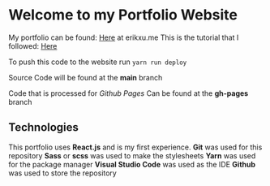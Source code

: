 # Welcome to my Portfolio Website

My portfolio can be found: [Here](erikxu.me) at erikxu.me
This is the tutorial that I followed: [Here](https://www.youtube.com/watch?v=7WwtzsSHdpI)

To push this code to the website run
`yarn run deploy`

Source Code will be found at the **main** branch

Code that is processed for *Github Pages* Can be found at the **gh-pages** branch

## Technologies

This portfolio uses **React.js** and is my first experience.
**Git** was used for this repository
**Sass** or **scss** was used to make the stylesheets
**Yarn** was used for the package manager
**Visual Studio Code** was used as the IDE
**Github** was used to store the repository